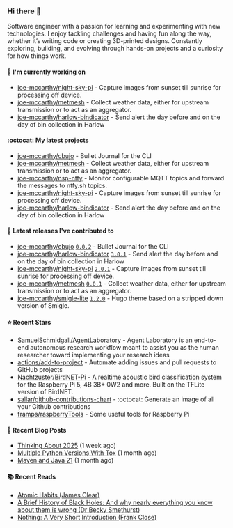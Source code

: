 ### Hi there :wave:

Software engineer with a passion for learning and experimenting with new technologies. I enjoy tackling challenges and having fun along the way, whether it’s writing code or creating 3D-printed designs. Constantly exploring, building, and evolving through hands-on projects and a curiosity for how things work.

#### :construction_worker: I'm currently working on

- [joe-mccarthy/night-sky-pi](https://github.com/joe-mccarthy/night-sky-pi) - Capture images from sunset till sunrise for processing off device.
- [joe-mccarthy/metmesh](https://github.com/joe-mccarthy/metmesh) - Collect weather data, either for upstream transmission or to act as an aggregator.
- [joe-mccarthy/harlow-bindicator](https://github.com/joe-mccarthy/harlow-bindicator) - Send alert the day before and on the day of bin collection in Harlow

#### :octocat: My latest projects

- [joe-mccarthy/cbujo](https://github.com/joe-mccarthy/cbujo) - Bullet Journal for the CLI
- [joe-mccarthy/metmesh](https://github.com/joe-mccarthy/metmesh) - Collect weather data, either for upstream transmission or to act as an aggregator.
- [joe-mccarthy/nsp-ntfy](https://github.com/joe-mccarthy/nsp-ntfy) - Monitor configurable MQTT topics and forward the messages to ntfy.sh topics.
- [joe-mccarthy/night-sky-pi](https://github.com/joe-mccarthy/night-sky-pi) - Capture images from sunset till sunrise for processing off device.
- [joe-mccarthy/harlow-bindicator](https://github.com/joe-mccarthy/harlow-bindicator) - Send alert the day before and on the day of bin collection in Harlow

#### :rocket: Latest releases I've contributed to

- [joe-mccarthy/cbujo](https://github.com/joe-mccarthy/cbujo) [`0.0.2`](https://github.com/joe-mccarthy/cbujo/releases/tag/0.0.2) - Bullet Journal for the CLI
- [joe-mccarthy/harlow-bindicator](https://github.com/joe-mccarthy/harlow-bindicator) [`3.0.1`](https://github.com/joe-mccarthy/harlow-bindicator/releases/tag/3.0.1) - Send alert the day before and on the day of bin collection in Harlow
- [joe-mccarthy/night-sky-pi](https://github.com/joe-mccarthy/night-sky-pi) [`2.0.1`](https://github.com/joe-mccarthy/night-sky-pi/releases/tag/2.0.1) - Capture images from sunset till sunrise for processing off device.
- [joe-mccarthy/metmesh](https://github.com/joe-mccarthy/metmesh) [`0.0.1`](https://github.com/joe-mccarthy/metmesh/releases/tag/0.0.1) - Collect weather data, either for upstream transmission or to act as an aggregator.
- [joe-mccarthy/smigle-lite](https://github.com/joe-mccarthy/smigle-lite) [`1.2.0`](https://github.com/joe-mccarthy/smigle-lite/releases/tag/1.2.0) - Hugo theme based on a stripped down version of Smigle.

#### :star: Recent Stars

- [SamuelSchmidgall/AgentLaboratory](https://github.com/SamuelSchmidgall/AgentLaboratory) - Agent Laboratory is an end-to-end autonomous research workflow meant to assist you as the human researcher toward implementing your research ideas
- [actions/add-to-project](https://github.com/actions/add-to-project) - Automate adding issues and pull requests to GitHub projects
- [Nachtzuster/BirdNET-Pi](https://github.com/Nachtzuster/BirdNET-Pi) - A realtime acoustic bird classification system for the Raspberry Pi 5, 4B 3B&#43; 0W2 and more. Built on the TFLite version of BirdNET.
- [sallar/github-contributions-chart](https://github.com/sallar/github-contributions-chart) - :octocat: Generate an image of all your Github contributions
- [framps/raspberryTools](https://github.com/framps/raspberryTools) - Some useful tools for Raspberry Pi

#### :loudspeaker: Recent Blog Posts

- [Thinking About 2025](https://joe-mccarthy.github.io/thinking-about-2025/) (1 week ago)
- [Multiple Python Versions With Tox](https://joe-mccarthy.github.io/multiple-python-versions-with-tox/) (1 month ago)
- [Maven and Java 21](https://joe-mccarthy.github.io/maven-and-java-21/) (1 month ago)

#### :books: Recent Reads

- [Atomic Habits (James Clear)](https://amzn.eu/d/fv9Q6OA)
- [A Brief History of Black Holes: And why nearly everything you know about them is wrong (Dr Becky Smethurst)](https://amzn.eu/d/4UPtW5n)
- [Nothing: A Very Short Introduction (Frank Close)](https://www.amazon.co.uk/Nothing-Very-Short-Introduction-Introductions/dp/0199225869)
